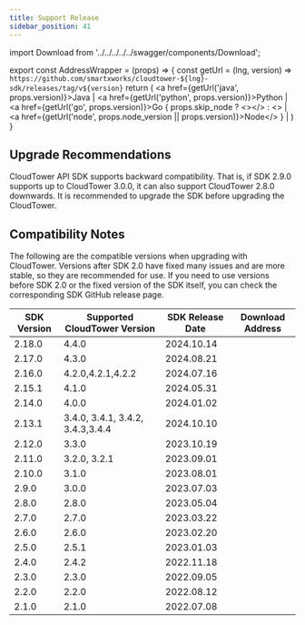 ```yaml
---
title: Support Release
sidebar_position: 41
---
```


import Download from '../../../../../swagger/components/Download';

export const AddressWrapper = (props) => {
  const getUrl = (lng, version) => `https://github.com/smartxworks/cloudtower-${lng}-sdk/releases/tag/v${version}`
  return (
    <span>
      <a href={getUrl('java', props.version)}>Java</a> | <a href={getUrl('python', props.version)}>Python</a> |  <a href={getUrl('go', props.version)}>Go </a> {
        props.skip_node ? <></> : <> | <a href={getUrl('node', props.node_version || props.version)}>Node</a></> 
      } | <Download version={props.version} />
    </span>
  )
}


## Upgrade Recommendations
CloudTower API SDK supports backward compatibility. That is, if SDK 2.9.0 supports up to CloudTower 3.0.0, it can also support CloudTower 2.8.0 downwards.
It is recommended to upgrade the SDK before upgrading the CloudTower.

## Compatibility Notes
The following are the compatible versions when upgrading with CloudTower. Versions after SDK 2.0 have fixed many issues and are more stable, so they are recommended for use. If you need to use versions before SDK 2.0 or the fixed version of the SDK itself, you can check the corresponding SDK GitHub release page.

| SDK Version | Supported CloudTower Version | SDK Release Date | Download Address |
| --- | --- | --- | --- |
| 2.18.0 | 4.4.0 | 2024.10.14 | <AddressWrapper version="2.18.0" file_version="4.4.0" node_version="2.18.0"/>|
| 2.17.0 | 4.3.0 | 2024.08.21 | <AddressWrapper version="2.17.0" file_version="4.3.0" node_version="2.17.0"/>|
| 2.16.0 | 4.2.0,4.2.1,4.2.2 | 2024.07.16 | <AddressWrapper version="2.16.0" file_version="4.2.0" node_version="2.16.0"/>|
| 2.15.1 | 4.1.0 | 2024.05.31 | <AddressWrapper version="2.15.1" file_version="4.1.0" node_version="2.15.0"/>|
| 2.14.0 | 4.0.0 | 2024.01.02 | <AddressWrapper version="2.14.0" file_version="4.0.0"/>|
| 2.13.1 | 3.4.0, 3.4.1, 3.4.2, 3.4.3,3.4.4 | 2024.10.10 | <AddressWrapper version="2.13.1" file_version="3.4.4"/>|
| 2.12.0 | 3.3.0 | 2023.10.19 | <AddressWrapper version="2.12.0" file_version="3.3.0"/>|
| 2.11.0 | 3.2.0, 3.2.1 | 2023.09.01 | <AddressWrapper version="2.11.0" file_version="3.2.0"/>|
| 2.10.0 | 3.1.0 | 2023.08.01 | <AddressWrapper version="2.10.0" file_version="3.1.0"/>|
| 2.9.0 | 3.0.0 | 2023.07.03 | <AddressWrapper version="2.9.0"/>|
| 2.8.0 | 2.8.0 | 2023.05.04 | <AddressWrapper version="2.8.0"/>|
| 2.7.0 | 2.7.0 | 2023.03.22 | <AddressWrapper version="2.7.0"/>|
| 2.6.0 | 2.6.0 | 2023.02.20 | <AddressWrapper version="2.6.0"/>|
| 2.5.0 | 2.5.1 | 2023.01.03 | <AddressWrapper version="2.5.0"/>|
| 2.4.0 | 2.4.2 | 2022.11.18 | <AddressWrapper version="2.4.0" node_version="2.4.1"/>|
| 2.3.0 | 2.3.0 | 2022.09.05 | <AddressWrapper version="2.3.0" skip_node/>|
| 2.2.0 | 2.2.0 | 2022.08.12 | <AddressWrapper version="2.2.0" skip_node/>|
| 2.1.0 | 2.1.0 | 2022.07.08 | <AddressWrapper version="2.1.0" skip_node/>|
